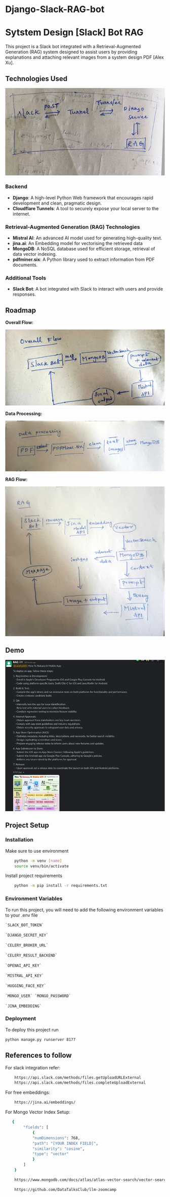 # Django-Slack-RAG-bot

# Sytstem Design [Slack] Bot RAG

This project is a Slack bot integrated with a Retrieval-Augmented Generation (RAG) system designed to assist users by providing explanations and attaching relevant images from a system design PDF [Alex Xu].



## Technologies Used
![App Screenshot](https://raw.githubusercontent.com/salam59/Django-Slack-RAG-bot/main/src/data/readme_images/IMG_20240710_100710.jpg)

### Backend
- **Django**: A high-level Python Web framework that encourages rapid development and clean, pragmatic design.
- **Cloudflare Tunnels**: A tool to securely expose your local server to the internet.

### Retrieval-Augmented Generation (RAG) Technologies
- **Mistral AI**: An advanced AI model used for generating high-quality text.
- **jina.ai**: An Embedding model for vectorising the retrieved data
- **MongoDB**: A NoSQL database used for efficient storage, retrieval of data vector indexing.
- **pdfminer.six**: A Python library used to extract information from PDF documents.

### Additional Tools
- **Slack Bot**: A bot integrated with Slack to interact with users and provide responses.


## Roadmap
**Overall Flow:**

![App Screenshot](https://raw.githubusercontent.com/salam59/Django-Slack-RAG-bot/main/src/data/readme_images/IMG_20240709_200249.jpg)

**Data Processing:**

![App Screenshot](https://raw.githubusercontent.com/salam59/Django-Slack-RAG-bot/main/src/data/readme_images/IMG_20240709_195823.jpg)

**RAG Flow:**

![App Screenshot](https://raw.githubusercontent.com/salam59/Django-Slack-RAG-bot/main/src/data/readme_images/IMG20240709195859.jpg)


## Demo

![App Screenshot](https://raw.githubusercontent.com/salam59/Django-Slack-RAG-bot/main/src/data/readme_images/output.png)
## Project Setup
### Installation

Make sure to use environment

```bash
    python -m venv [name]
    source venv/bin/activate
```
Install project requirements
```bash
    python -m pip install -r requirements.txt
```
    
### Environment Variables

To run this project, you will need to add the following environment variables to your .env file

    `SLACK_BOT_TOKEN`

    `DJANGO_SECRET_KEY`

    `CELERY_BROKER_URL`

    `CELERY_RESULT_BACKEND`

    `OPENAI_API_KEY`

    `MISTRAL_API_KEY`

    `HUGGING_FACE_KEY`

    `MONGO_USER` `MONGO_PASSWORD`

    `JINA_EMBEDDING`




### Deployment

To deploy this project run

```bash
python manage.py runserver 8177
```


## References to follow

For slack integration refer:

```bash
    https://api.slack.com/methods/files.getUploadURLExternal
    https://api.slack.com/methods/files.completeUploadExternal
```

For free embeddings:

```bash
    https://jina.ai/embeddings/
```

For Mongo Vector Index Setup:

```bash
   {
        "fields": [
            {
            "numDimensions": 768,
            "path": "[YOUR INDEX FIELD]",
            "similarity": "cosine",
            "type": "vector"
            }
        ]
    }
```
```bash
    https://www.mongodb.com/docs/atlas/atlas-vector-search/vector-search-type/
```

```bash
    https://github.com/DataTalksClub/llm-zoomcamp
```


